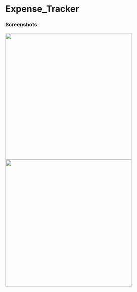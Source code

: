 # Expense_Tracker


### Screenshots
<p float="left">
  <img src="https://user-images.githubusercontent.com/69629803/126073860-2de73ca0-67c8-42ce-83b2-c1cdbc598a1c.png" width="400" />
  <img src="" width="400" /> 
</p>